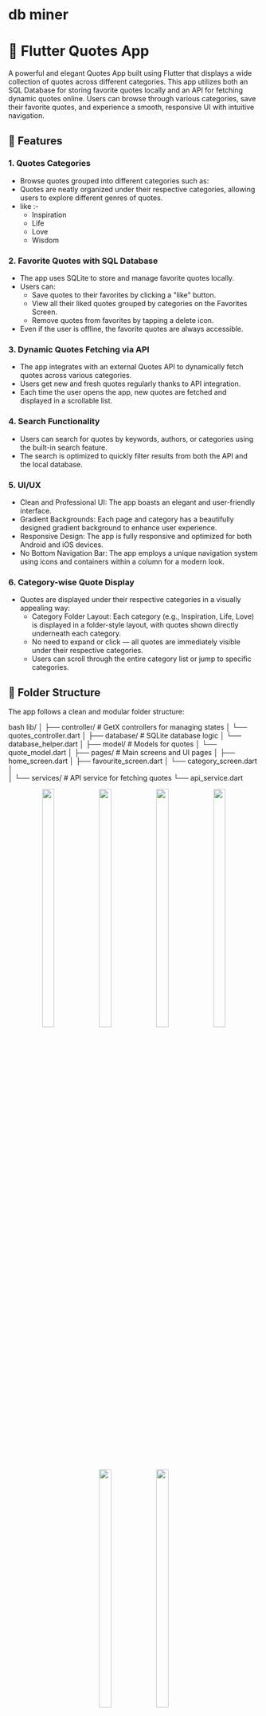# db miner 



# 📜 Flutter Quotes App

A powerful and elegant Quotes App built using Flutter that displays a wide collection of quotes across different categories. This app utilizes both an SQL Database for storing favorite quotes locally and an API for fetching dynamic quotes online. Users can browse through various categories, save their favorite quotes, and experience a smooth, responsive UI with intuitive navigation.

## 🚀 Features

### 1. Quotes Categories
   - Browse quotes grouped into different categories such as:
   - Quotes are neatly organized under their respective categories, allowing users to explore different genres of quotes.
   - like :-
     - Inspiration
     - Life
     - Love
     - Wisdom

### 2. Favorite Quotes with SQL Database
   - The app uses SQLite to store and manage favorite quotes locally.
   - Users can:
     - Save quotes to their favorites by clicking a "like" button.
     - View all their liked quotes grouped by categories on the Favorites Screen.
     - Remove quotes from favorites by tapping a delete icon.
   - Even if the user is offline, the favorite quotes are always accessible.

### 3. Dynamic Quotes Fetching via API
   - The app integrates with an external Quotes API to dynamically fetch quotes across various categories.
   - Users get new and fresh quotes regularly thanks to API integration.
   - Each time the user opens the app, new quotes are fetched and displayed in a scrollable list.

### 4. Search Functionality
   - Users can search for quotes by keywords, authors, or categories using the built-in search feature.
   - The search is optimized to quickly filter results from both the API and the local database.

### 5. UI/UX
   - Clean and Professional UI: The app boasts an elegant and user-friendly interface.
   - Gradient Backgrounds: Each page and category has a beautifully designed gradient background to enhance user experience.
   - Responsive Design: The app is fully responsive and optimized for both Android and iOS devices.
   - No Bottom Navigation Bar: The app employs a unique navigation system using icons and containers within a column for a modern look.

### 6. Category-wise Quote Display
   - Quotes are displayed under their respective categories in a visually appealing way:
     - Category Folder Layout: Each category (e.g., Inspiration, Life, Love) is displayed in a folder-style layout, with quotes shown directly underneath each category.
     - No need to expand or click — all quotes are immediately visible under their respective categories.
     - Users can scroll through the entire category list or jump to specific categories.


## 📂 Folder Structure

The app follows a clean and modular folder structure:

bash
lib/
│
├── controller/                # GetX controllers for managing states
│   └── quotes_controller.dart
│
├── database/                  # SQLite database logic
│   └── database_helper.dart
│
├── model/                     # Models for quotes
│   └── quote_model.dart
│
├── pages/                     # Main screens and UI pages
│   ├── home_screen.dart
│   ├── favourite_screen.dart
│   └── category_screen.dart
│    
│
└── services/                  # API service for fetching quotes
   └── api_service.dart


<div align = "center">
  <img src = "https://github.com/user-attachments/assets/1d5a10c2-f981-4346-88ea-cb38212b3662"  height=35% width=22%  />
   <img src = "https://github.com/user-attachments/assets/264e24a6-cdb1-4a69-97e7-c6c77dc0b777"  height=35% width=22%  />
   <img src = "https://github.com/user-attachments/assets/86d8e6c6-1626-443f-be1a-668a1561c3b3"  height=35% width=22%  />
   <img src = "https://github.com/user-attachments/assets/8dce8f52-d96c-4fed-9649-df703b3f62fd"  height=35% width=22%  />
   <img src = "https://github.com/user-attachments/assets/8d73e773-707b-4f28-840c-010fdc1afb7d"  height=35% width=22%  />
  <img src = "https://github.com/user-attachments/assets/bf37a4b5-842f-456c-b7d6-2fc82282e151"  height=35% width=22%  />


  <video height="450" src="https://github.com/user-attachments/assets/fb9f9397-063d-49f4-a739-7815cb7bbd5a" />






</div>
